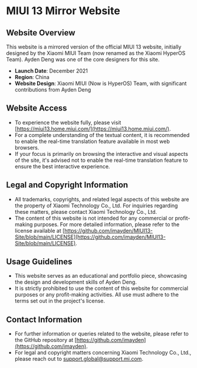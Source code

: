 # MIUI 13 Mirror Website

## Website Overview
This website is a mirrored version of the official MIUI 13 website, initially designed by the Xiaomi MIUI Team (now renamed as the Xiaomi HyperOS Team). Ayden Deng was one of the core designers for this site.

- **Launch Date**: December 2021
- **Region**: China
- **Website Design**: Xiaomi MIUI (Now is HyperOS) Team, with significant contributions from Ayden Deng

## Website Access
- To experience the website fully, please visit [https://miui13.home.miui.com/](https://miui13.home.miui.com/).
- For a complete understanding of the textual content, it is recommended to enable the real-time translation feature available in most web browsers.
- If your focus is primarily on browsing the interactive and visual aspects of the site, it's advised not to enable the real-time translation feature to ensure the best interactive experience.

## Legal and Copyright Information
- All trademarks, copyrights, and related legal aspects of this website are the property of Xiaomi Technology Co., Ltd. For inquiries regarding these matters, please contact Xiaomi Technology Co., Ltd.
- The content of this website is not intended for any commercial or profit-making purposes. For more detailed information, please refer to the license available at [https://github.com/imayden/MIUI13-Site/blob/main/LICENSE](https://github.com/imayden/MIUI13-Site/blob/main/LICENSE).

## Usage Guidelines
- This website serves as an educational and portfolio piece, showcasing the design and development skills of Ayden Deng.
- It is strictly prohibited to use the content of this website for commercial purposes or any profit-making activities. All use must adhere to the terms set out in the project's license.

## Contact Information
- For further information or queries related to the website, please refer to the GitHub repository at [https://github.com/imayden](https://github.com/imayden).
- For legal and copyright matters concerning Xiaomi Technology Co., Ltd., please reach out to [support.global@support.mi.com](mailto:support.global@support.mi.com).
